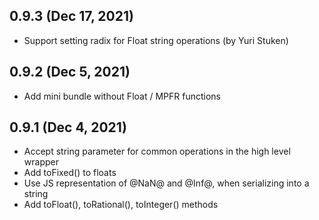 ## 0.9.3 (Dec 17, 2021)
* Support setting radix for Float string operations (by Yuri Stuken)

## 0.9.2 (Dec 5, 2021)
* Add mini bundle without Float / MPFR functions

## 0.9.1 (Dec 4, 2021)
* Accept string parameter for common operations in the high level wrapper
* Add toFixed() to floats
* Use JS representation of @NaN@ and @Inf@, when serializing into a string
* Add toFloat(), toRational(), toInteger() methods
